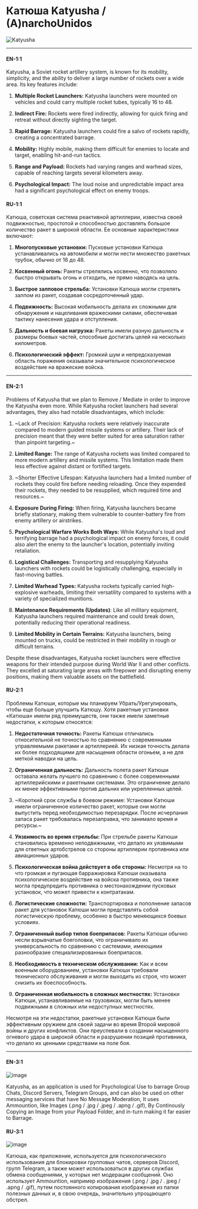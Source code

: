 # Катюша Katyusha / (A)narchoUnidos
![Katyusha](https://github.com/anarchounidos/Katyusha/assets/94430800/e78cea73-bc72-46d2-8f96-f6b91ec2f65a)

----------------

#### **EN-1:1**

Katyusha, a Soviet rocket artillery system, is known for its mobility, simplicity, and the ability to deliver a large number of rockets over a wide area. Its key features include:

1. **Multiple Rocket Launchers:** Katyusha launchers were mounted on vehicles and could carry multiple rocket tubes, typically 16 to 48.

2. **Indirect Fire:** Rockets were fired indirectly, allowing for quick firing and retreat without directly sighting the target.

3. **Rapid Barrage:** Katyusha launchers could fire a salvo of rockets rapidly, creating a concentrated barrage.

4. **Mobility:** Highly mobile, making them difficult for enemies to locate and target, enabling hit-and-run tactics.

5. **Range and Payload:** Rockets had varying ranges and warhead sizes, capable of reaching targets several kilometers away.

6. **Psychological Impact:** The loud noise and unpredictable impact area had a significant psychological effect on enemy troops.

#### **RU-1:1**

Катюша, советская система реактивной артиллерии, известна своей подвижностью, простотой и способностью доставлять большое количество ракет в широкой области. Ее основные характеристики включают:

1. **Многопусковые установки:** Пусковые установки Катюша устанавливались на автомобили и могли нести множество ракетных трубок, обычно от 16 до 48.

2. **Косвенный огонь:** Ракеты стрелялись косвенно, что позволяло быстро открывать огонь и отходить, не прямо наводясь на цель.

3. **Быстрое залповое стрельба:** Установки Катюша могли стрелять залпом из ракет, создавая сосредоточенный удар.

4. **Подвижность:** Высокая мобильность делала их сложными для обнаружения и нацеливания вражескими силами, обеспечивая тактику нанесения удара и отступления.

5. **Дальность и боевая нагрузка:** Ракеты имели разную дальность и размеры боевых частей, способные достигать целей на несколько километров.

6. **Психологический эффект:** Громкий шум и непредсказуемая область поражения оказывали значительное психологическое воздействие на
вражеские войска.

----------------

#### **EN-2:1**

Problems of Katyusha that we plan to Remove / Mediate in order to improve the Katyusha even more.
While Katyusha rocket launchers had several advantages, they also had notable disadvantages, which include:

1. ~Lack of Precision: Katyusha rockets were relatively inaccurate compared to modern guided missile systems or artillery. Their lack of precision meant that they were better suited for area saturation rather than pinpoint targeting.~

2. **Limited Range:** The range of Katyusha rockets was limited compared to more modern artillery and missile systems. This limitation made them less effective against distant or fortified targets.

3. ~Shorter Effective Lifespan: Katyusha launchers had a limited number of rockets they could fire before needing reloading. Once they expended their rockets, they needed to be resupplied, which required time and resources.~

4. **Exposure During Firing:** When firing, Katyusha launchers became briefly stationary, making them vulnerable to counter-battery fire from enemy artillery or airstrikes.

5. **Psychological Warfare Works Both Ways:** While Katyusha's loud and terrifying barrage had a psychological impact on enemy forces, it could also alert the enemy to the launcher's location, potentially inviting retaliation.

6. **Logistical Challenges:** Transporting and resupplying Katyusha launchers with rockets could be logistically challenging, especially in fast-moving battles.

7. **Limited Warhead Types:** Katyusha rockets typically carried high-explosive warheads, limiting their versatility compared to systems with a variety of specialized munitions.

8. **Maintenance Requirements (Updates)**: Like all military equipment, Katyusha launchers required maintenance and could break down, potentially reducing their operational readiness.

9. **Limited Mobility in Certain Terrains:** Katyusha launchers, being mounted on trucks, could be restricted in their mobility in rough or difficult terrains.

Despite these disadvantages, Katyusha rocket launchers were effective weapons for their intended purpose during World War II and other conflicts. They excelled at saturating large areas with firepower and disrupting enemy positions, making them valuable assets on the battlefield.

#### **RU-2:1**

Проблемы Катюши, которые мы планируем Убрать/Урегулировать, чтобы еще больше улучшить Катюшу.
Хотя ракетные установки «Катюша» имели ряд преимуществ, они также имели заметные недостатки, к которым относятся:

1. **Недостаточная точность:** Ракеты Катюши отличались относительной не точностью по сравнению с современными управляемыми ракетами и артиллерией. Их низкая точность делала их более подходящими для насыщения области огоньем, а не для меткой наводки на цель.

2. **Ограниченная дальность:** Дальность полета ракет Катюши оставала желать лучшего по сравнению с более современными артиллерийскими и ракетными системами. Это ограничение делало их менее эффективными против дальних или укрепленных целей.

3. ~Короткий срок службы в боевом режиме: Установки Катюши имели ограниченное количество ракет, которые они могли выпустить перед необходимостью перезарядки. После исчерпания запаса ракет требовалась перезаправка, что занимало время и ресурсы.~

4. **Уязвимость во время стрельбы:** При стрельбе ракеты Катюши становились временно неподвижными, что делало их уязвимыми для ответных артобстрелов со стороны артиллерии противника или авиационных ударов.

5. **Психологическая война действует в обе стороны:** Несмотря на то что громкая и пугающая барражировка Катюши оказывала психологическое воздействие на войска противника, она также могла предупредить противника о местонахождении пусковых установок, что может привести к контратакам.

6. **Логистические сложности:** Транспортировка и пополнение запасов ракет для установок Катюши могли представлять собой логистическую проблему, особенно в быстро меняющихся боевых условиях.

7. **Ограниченный выбор типов боеприпасов:** Ракеты Катюши обычно несли взрывчатые боеголовки, что ограничивало их универсальность по сравнению с системами, имеющими разнообразие специализированных боеприпасов.

8. **Необходимость в техническом обслуживании:** Как и всем военным оборудованием, установки Катюши требовали технического обслуживания и могли выходить из строя, что может снизить их боеспособность.

9. **Ограниченная мобильность в сложных местностях:** Установки Катюши, устанавливаемые на грузовиках, могли быть менее подвижными в сложных или недоступных местностях.

Несмотря на эти недостатки, ракетные установки Катюши были эффективным оружием для своей задачи во время Второй мировой войны и других конфликтов. Они преуспевали в создании насыщенного огневого удара в широкой области и разрушении позиций противника, что делало их ценными средствами на поле боя.

----------------

#### EN-3:1

![image](https://github.com/anarchounidos/Katyusha/assets/94430800/401a1390-4e75-4fde-b9d3-129a1c3b7bef)

Katyusha, as an application is used for Psychological Use to barrage Group Chats, Discord Servers, Telegram Groups, and can also be used on other messaging services that have No Message Moderation, It uses Ammountion, like Images (.png / .jpg / .jpeg / .apng / .gif), By Continously Copying an Image from your Payload Folder, and in-turn making it far easier to Barrage.

#### RU-3:1

![image](https://github.com/anarchounidos/Katyusha/assets/94430800/401a1390-4e75-4fde-b9d3-129a1c3b7bef)

Катюша, как приложение, используется для психологического использования для блокировки групповых чатов, серверов Discord, групп Telegram, а также может использоваться в других службах обмена сообщениями, у которых нет модерации сообщений. Оно использует Ammountion, например изображения (.png / .jpg / . jpeg / .apng / .gif), путем постоянного копирования изображения из папки полезных данных и, в свою очередь, значительно упрощающего обстрел.
